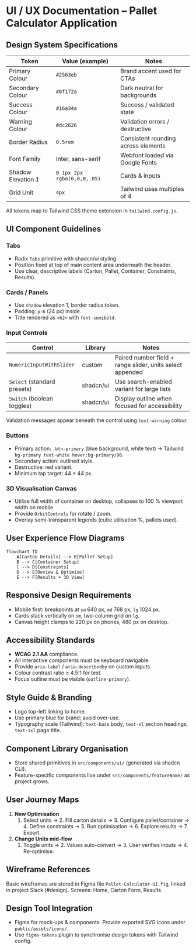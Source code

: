 # UI / UX Documentation – Pallet Calculator Application

## Design System Specifications

| Token                | Value (example) | Notes                               |
|----------------------|-----------------|-------------------------------------|
| Primary Colour       | `#2563eb`       | Brand accent used for CTAs          |
| Secondary Colour     | `#0f172a`       | Dark neutral for backgrounds        |
| Success Colour       | `#16a34a`       | Success / validated state           |
| Warning Colour       | `#dc2626`       | Validation errors / destructive     |
| Border Radius        | `0.5rem`        | Consistent rounding across elements |
| Font Family          | Inter, sans-serif | Webfont loaded via Google Fonts   |
| Shadow Elevation 1   | `0 1px 2px rgba(0,0,0,.05)` | Cards & inputs      |
| Grid Unit            | `4px`           | Tailwind uses multiples of 4        |

All tokens map to Tailwind CSS theme extension in `tailwind.config.js`.

## UI Component Guidelines

### Tabs
- Radix `Tabs` primitive with shadcn/ui styling.
- Position fixed at top of main content area underneath the header.
- Use clear, descriptive labels (Carton, Pallet, Container, Constraints, Results).

### Cards / Panels
- Use `shadow` elevation 1, border radius token.
- Padding: `p-6` (24 px) inside.
- Title rendered as `<h2>` with `font-semibold`.

### Input Controls
| Control                         | Library   | Notes |
|---------------------------------|-----------|-------|
| `NumericInputWithSlider`        | custom    | Paired number field + range slider, units select appended |
| `Select` (standard presets)     | shadcn/ui | Use search-enabled variant for large lists |
| `Switch` (boolean toggles)      | shadcn/ui | Display outline when focused for accessibility |

Validation messages appear beneath the control using `text-warning` colour.

### Buttons
- Primary action: `.btn-primary` (blue background, white text) → Tailwind `bg-primary text-white hover:bg-primary/90`.
- Secondary action: outlined style.
- Destructive: red variant.
- Minimum tap target: 44 × 44 px.

### 3D Visualisation Canvas
- Utilise full width of container on desktop, collapses to 100 % viewport width on mobile.
- Provide `OrbitControls` for rotate / zoom.
- Overlay semi-transparent legends (cube utilisation %, pallets used).

## User Experience Flow Diagrams

```mermaid
flowchart TD
    A[Carton Details] --> B[Pallet Setup]
    B --> C[Container Setup]
    C --> D[Constraints]
    D --> E[Review & Optimise]
    E --> F[Results + 3D View]
```

## Responsive Design Requirements
- Mobile first: breakpoints at `sm` 640 px, `md` 768 px, `lg` 1024 px.
- Cards stack vertically on `sm`, two-column grid on `lg`.
- Canvas height clamps to 220 px on phones, 480 px on desktop.

## Accessibility Standards
- **WCAG 2.1 AA** compliance.
- All interactive components must be keyboard navigable.
- Provide `aria-label` / `aria-describedby` on custom inputs.
- Colour contrast ratio ≥ 4.5:1 for text.
- Focus outline must be visible (`outline-primary`).

## Style Guide & Branding
- Logo top-left linking to home.
- Use primary blue for brand; avoid over-use.
- Typography scale (Tailwind): `text-base` body, `text-xl` section headings, `text-3xl` page title.

## Component Library Organisation
- Store shared primitives in `src/components/ui/` (generated via shadcn CLI).
- Feature-specific components live under `src/components/featureName/` as project grows.

## User Journey Maps
1. **New Optimisation**
   1. Select units → 2. Fill carton details → 3. Configure pallet/container → 4. Define constraints → 5. Run optimisation → 6. Explore results → 7. Export.
2. **Change Units mid-flow**
   1. Toggle units → 2. Values auto-convert → 3. User verifies inputs → 4. Re-optimise.

## Wireframe References
Basic wireframes are stored in Figma file `Pallet-Calculator-UI.fig`, linked in project Slack (#design). Screens: Home, Carton Form, Results.

## Design Tool Integration
- Figma for mock-ups & components. Provide exported SVG icons under `public/assets/icons/`.
- Use `figma-tokens` plugin to synchronise design tokens with Tailwind config.
